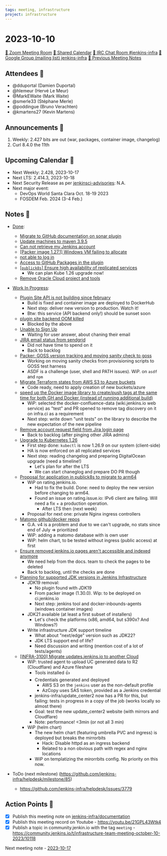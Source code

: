 ```yaml
---
tags: meeting, infrastructure
project: infrastructure
---
```

<!-- markdownlint-disable MD026-->

# 2023-10-10

[:movie_camera: Zoom Meeting Room](https://zoom.us/j/92454301214?pwd=aEVoUi9EanpaakN3L1ZxRlpDQk5Ddz09)
[:calendar: Shared Calendar](https://jenkins.io/event-calendar/)
[:speech_balloon: IRC Chat Room #jenkins-infra](https://jenkins.io/chat/#jenkins-infra)
[:email: Google Group (mailing list) jenkins-infra](https://groups.google.com/g/jenkins-infra)
[🧠 Previous Meeting Notes](https://github.com/jenkins-infra/documentation/blob/main/meetings/2023-10-03.md)

## Attendees 👥

<!-- Handles are community.jenkins.io handles -->

* @dduportal (Damien Duportal)
* @hlemeur (Hervé Le Meur)
* @MarkEWaite (Mark Waite)
* @smerle33 (Stéphane Merle)
* @poddingue (Bruno Verachten)
* @kmartens27 (Kevin Martens)

## Announcements :loudspeaker:

1. Weekly: 2.427 bits are out (war, packages, container image, changelog)
2. Curl 8.4.0 the 11th 

## Upcoming Calendar 📆

* Next Weekly: 2.428, 2023-10-17
* Next LTS: 2.414.3, 2023-10-18
* Next Security Release as per [jenkinsci-advisories](https://groups.google.com/g/jenkinsci-advisories): N.A.
* Next major event:
  * DevOps World Santa Clara Oct. 18-19 2023
  * FOSDEM Feb. 2024 (3-4 Feb.)

## Notes :book:

* [Done](https://github.com/jenkins-infra/helpdesk/milestone/84?closed=1):
  * [Migrate to GitHub documentation on sonar plugin](https://github.com/jenkins-infra/helpdesk/issues/3777)
  * [Update machines to maven 3.9.5](https://github.com/jenkins-infra/helpdesk/issues/3776)
  * [Can not retrieve my Jenkins account](https://github.com/jenkins-infra/helpdesk/issues/3775)
  * [[Packer image 1.27.1] Windows VM failing to allocate](https://github.com/jenkins-infra/helpdesk/issues/3772)
  * [not able to log in](https://github.com/jenkins-infra/helpdesk/issues/3771)
  * [Access to GitHub Packages in the plugin](https://github.com/jenkins-infra/helpdesk/issues/3769)
  * [[`publick8s`] Ensure high availability of replicated services](https://github.com/jenkins-infra/helpdesk/issues/3719)
      * We can plan Kube 1.26 upgrade now!
  * [Remove Oracle Cloud project and tools](https://github.com/jenkins-infra/helpdesk/issues/3761)

* [Work In Progress](https://github.com/jenkins-infra/helpdesk/milestone/84):
  * [Plugin Site API is not building since february](https://github.com/jenkins-infra/helpdesk/issues/3778)
      * Build is fixed and container image are deployed to DockerHub
      * Next step: deliver new version to production. Watch it!
      * Btw: this service (API backend only!) should be sunset soon
  * [plugin site backend OOM killed](https://github.com/jenkins-infra/helpdesk/issues/3774)
      * Blocked by the above
  * [Unable to Sign Up](https://github.com/jenkins-infra/helpdesk/issues/3773)
      * Waiting for user answer, about chaning their email
  * [JIRA email status from sendgrid](https://github.com/jenkins-infra/helpdesk/issues/3766)
      * Did not have time to spend on it
      * Back to backlog
  * [Packer: GOSS version tracking and moving sanity check to goss](https://github.com/jenkins-infra/helpdesk/issues/3763)
      * Working on moving sanity checks from provisioning scripts to GOSS test harness
      * ASDF is a challenge (user, shell and PATH issues). WiP. on `asdf` and `npm`
  * [Migrate Terraform states from AWS S3 to Azure buckets](https://github.com/jenkins-infra/helpdesk/issues/3762)
      * Code ready, need to apply creation of new buckets/azure
  * [speed up the Docker image library to create/push tags at the same time for both GH and Docker (instead of running additional build)](https://github.com/jenkins-infra/helpdesk/issues/3751)
      * WiP: selected the docker-confluence-data (wiki.jenkins.io web service) as "test" and PR opened to remove tag discovery on it on infra.ci as a requirement
      * Next step: write down "unit tests" on the library to describe the new expectation of the new pipeline
  * [Remove account request field from Jira login page](https://github.com/jenkins-infra/helpdesk/issues/3735)
      * Back to backlog (after pinging other JIRA admins)
  * [Upgrade to Kubernetes 1.26](https://github.com/jenkins-infra/helpdesk/issues/3683)
      * First step done: `kubectl` is now 1.26.9 on our system (client-side)
      * HA is now enforced on all replicated services
      * Next step: reading changelog and preparing DigitalOcean upgrade (need a timeline!)
          * Let's plan for after the LTS
          * We can start chaneglog and prepare DO PR though
  * [Proposal for application in publick8s to migrate to arm64](https://github.com/jenkins-infra/helpdesk/issues/3619)
      * WiP on rating.jenkins.io. 
          * Had to fix the build. Done: need to deploy the new version before changing to arm64.
          * Found an issue on rating.issue.io: IPv6 client are failing. Will need a fix + a production operation. 
              * After LTS then (next week)
      * Proposal for next one: private Nginx ingress controllers
  * [Matomo github/docker repos](https://github.com/jenkins-infra/helpdesk/issues/3602)
      * G.A. v4 is a problem and due to we can't upgrade, no stats since end of July => prioritized
      * WiP: adding a matomo database with is own user
      * WiP: helm chart, to be tested without ingress (public access) at first
  * [Ensure removed jenkins.io pages aren't accessible and indexed anymore](https://github.com/jenkins-infra/helpdesk/issues/3360)
      * We need help from the docs. team to check the pages to be deleted
      * Back to backlog, until the checks are done
  * [Planning for supported JDK versions in Jenkins Infrastructure](https://github.com/jenkins-infra/helpdesk/issues/3289)
      * JDK19 removal:
          * No plugin found with JDK19
          * From packer image (1.30.0). Wip: to be deployed on ci.jenkins.io
          * Next step: jenkins tool and docker-inbounds-agents (windows container images)
      * JDK21 available (at least a first subset of installers)
          * Let's check the platforms (x86, amd64, but s390x? And Windows?)
      * Write infrastructure JDK support timeline
          * What about "next/edge" version such as JDK22?
          * JDK LTS support end of life?
          * Need discussion and writing (mention cost of a lot of tests/agents)
  * [[INFRA-3100] Migrate updates.jenkins.io to another Cloud](https://github.com/jenkins-infra/helpdesk/issues/2649)
      * WiP: trusted agent to upload UC generated data to R2 (Cloudflare) and Azure fileshare
          * Tools installed :+1: 
          * Credentials generated and deployed
              * AWS S3 on the `jenkins` user as the non-default profile
              * AzCopy uses SAS token, provided as a Jenkins credential
          * jenkins-infra/update_center2 now has a PR for this, but failing: tests in progress in a copy of the job (works locally so almost there)
          * Goal: test the new update_center2 website (with mirrors and Cloudflare)
          * Note: performance! <3min (or not all 3 min)
      * WiP (helm chart)
          * The new helm chart (featuring umbrella PVC and ingress) is deployed but breaks the mirrorbits
              * Hack: Disable httpd as an ingress backend
              * Related to a non obvious path with regex and nginx locations
          * WiP on templatizing the mirorrbits config. No priority on this now.

* ToDo (next milestone) (https://github.com/jenkins-infra/helpdesk/milestone/85)
    * https://github.com/jenkins-infra/helpdesk/issues/3779

## Action Points :muscle:

<!-- How To: https://github.com/jenkins-infra/runbooks/tree/main/meetings -->
* [x] Publish this meeting note on [jenkins-infra/documentation](https://github.com/jenkins-infra/documentation) 
* [x] Publish this meeting record on Youtube - https://youtu.be/21GPL43Wtk4
* [x] Publish a topic in community.jenkin.io with the tag `meeting` - https://community.jenkins.io/t/infrastructure-team-meeting-october-10-2023/10118

Next meeting note - [2023-10-17](https://github.com/jenkins-infra/documentation/blob/main/meetings/2023-10-17.md) 